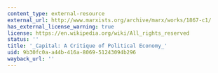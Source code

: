 ```yaml
---
content_type: external-resource
external_url: http://www.marxists.org/archive/marx/works/1867-c1/
has_external_license_warning: true
license: https://en.wikipedia.org/wiki/All_rights_reserved
status: ''
title: '_Capital: A Critique of Political Economy_'
uid: 9b30fc0a-a44b-416a-8069-51243094b296
wayback_url: ''
---
```

